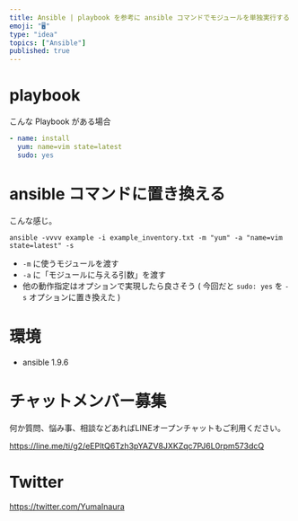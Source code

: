 ```yaml
---
title: Ansible | playbook を参考に ansible コマンドでモジュールを単独実行する
emoji: "🖥"
type: "idea"
topics: ["Ansible"]
published: true
---
```


# playbook

こんな Playbook がある場合

```yaml:example.yml
- name: install
  yum: name=vim state=latest
  sudo: yes
```

# ansible コマンドに置き換える

こんな感じ。

```
ansible -vvvv example -i example_inventory.txt -m "yum" -a "name=vim state=latest" -s
```

- `-m` に使うモジュールを渡す
- `-a` に「モジュールに与える引数」を渡す
- 他の動作指定はオプションで実現したら良さそう ( 今回だと `sudo: yes` を `-s` オプションに置き換えた )

# 環境

- ansible 1.9.6








<!-- Update From Qiita API -->

# チャットメンバー募集


何か質問、悩み事、相談などあればLINEオープンチャットもご利用ください。

https://line.me/ti/g2/eEPltQ6Tzh3pYAZV8JXKZqc7PJ6L0rpm573dcQ





# Twitter


https://twitter.com/YumaInaura


<!-- Update From Qiita API -->



